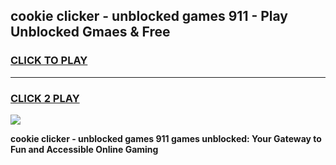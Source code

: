 
## cookie clicker - unblocked games 911 - Play Unblocked Gmaes & Free
<h3>
<a href="https://premium.freeplayer.one?title=cookie_clicker_-_unblocked_games_911&ref=19F">CLICK TO PLAY</a></h3>
<hr>

<h3>
<a href="https://premium.freeplayer.one?title=cookie_clicker_-_unblocked_games_911&ref=19F">CLICK 2 PLAY</a>
  
</h3>

<a href="https://premium.freeplayer.one?title=cookie_clicker_-_unblocked_games_911&ref=19F/"><img src="https://clearcache.store/games.png"></a>


**cookie clicker - unblocked games 911 games unblocked: Your Gateway to Fun and Accessible Online Gaming**
